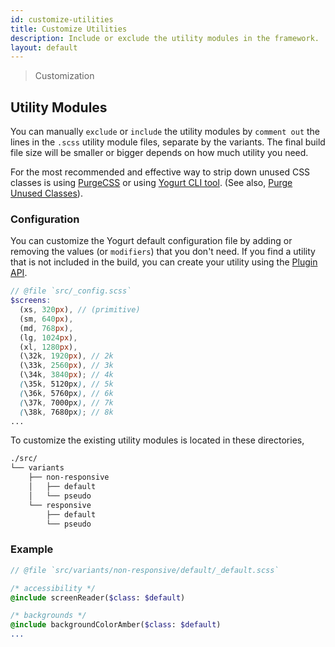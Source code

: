 ```yaml
---
id: customize-utilities
title: Customize Utilities
description: Include or exclude the utility modules in the framework.
layout: default
---
```


> Customization

## Utility Modules

You can manually `exclude` or `include` the utility modules by `comment out` the lines in the `.scss` utility module files, separate by the variants. The final build file size will be smaller or bigger depends on how much utility you need.

For the most recommended and effective way to strip down unused CSS classes is using [PurgeCSS](https://purgecss.com/) or using [Yogurt CLI tool](/installation/#using-yogurt-via-cli). (See also, [Purge Unused Classes](/file-size-control/#purge-unused-classes)).


### Configuration

You can customize the Yogurt default configuration file by adding or removing the values (or `modifiers`) that you don't need. If you find a utility that is not included in the build, you can create your utility using the [Plugin API](/plugin-api).

```scss
// @file `src/_config.scss`
$screens:
  (xs, 320px), // (primitive)
  (sm, 640px),
  (md, 768px),
  (lg, 1024px),
  (xl, 1280px),
  (\32k, 1920px), // 2k
  (\33k, 2560px), // 3k
  (\34k, 3840px); // 4k
  (\35k, 5120px), // 5k
  (\36k, 5760px), // 6k
  (\37k, 7000px), // 7k
  (\38k, 7680px); // 8k
...
```

To customize the existing utility modules is located in these directories,

```bash
./src/
└── variants
    ├── non-responsive
    │   ├── default
    │   └── pseudo
    └── responsive
        ├── default
        └── pseudo
```

### Example

```sass
// @file `src/variants/non-responsive/default/_default.scss`

/* accessibility */
@include screenReader($class: $default)

/* backgrounds */
@include backgroundColorAmber($class: $default)
...
```

